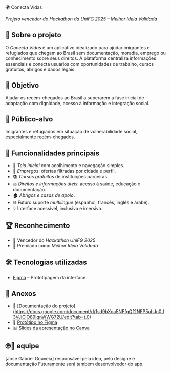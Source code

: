🌍 Conecta Vidas

*Projeto vencedor do Hackathon da UniFG 2025 – Melhor Ideia Validada*

## 🧠 Sobre o projeto

O *Conecta Vidas* é um aplicativo idealizado para ajudar imigrantes e refugiados que chegam ao Brasil sem documentação, moradia, emprego ou conhecimento sobre seus direitos. A plataforma centraliza informações essenciais e conecta usuários com oportunidades de trabalho, cursos gratuitos, abrigos e dados legais.

## 🎯 Objetivo

Ajudar os recém-chegados ao Brasil a superarem a fase inicial de adaptação com dignidade, acesso à informação e integração social.

## 👥 Público-alvo

Imigrantes e refugiados em situação de vulnerabilidade social, especialmente recém-chegados.

## 📱 Funcionalidades principais

- 🧭 *Tela inicial* com acolhimento e navegação simples.
- 💼 *Empregos*: ofertas filtradas por cidade e perfil.
- 📚 *Cursos gratuitos* de instituições parceiras.
- ⚖️ *Direitos e informações úteis*: acesso à saúde, educação e documentação.
- 🏠 *Abrigos e casas de apoio*.
- 🌐 Futuro suporte *multilíngue* (espanhol, francês, inglês e árabe).
- 💡 Interface acessível, inclusiva e imersiva.

## 🏆 Reconhecimento

- 🥇 Vencedor do *Hackathon UniFG 2025*
- 🏅 Premiado como *Melhor Ideia Validada*

## 🛠️ Tecnologias utilizadas

- [Figma](https://www.figma.com) – Prototipagem da interface

## 📎 Anexos

- 📄 [Documentação do projeto] (https://docs.google.com/document/d/1sd9bXoa5NFfgQf2NFP5uhJn0J3VJiClO89IqnWWG72U/edit?tab=t.0)
- 🎨 [Protótipo no Figma](https://www.figma.com/proto/STPfMCYCUoWzJ7lzGfkfja/conecta-vidas?node-id=143-38&p=f&t=kp7Mmu6wzfbf8TX2-1&scaling=scale-down&content-scaling=fixed&page-id=0%3A1&starting-point-node-id=143%3A38)
- 📊 [Slides da apresentação no Canva](https://www.canva.com/design/DAGo2Cx-iJg/Y5Gkvgsxo-N51-_L3YPLEg/view)


## 🤓🤝 equipe

[Jose Gabriel Gouveia] responsável pela idea, pelo designe e documentação Futuramente será também desenvolvedor do app.
